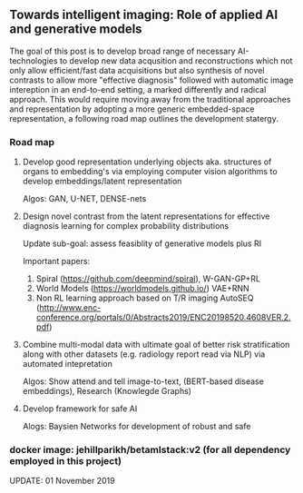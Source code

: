 ## Towards intelligent imaging: Role of applied AI and generative models

The goal of this post is to develop broad range of necessary AI-technologies to develop new data acqusition and reconstructions which not only allow efficient/fast data acquisitions but also synthesis of novel contrasts to allow more "effective diagnosis" followed with automatic image intereption in an end-to-end setting, a marked differently and radical approach.  This would require moving away from the traditional approaches and representation by adopting a more generic embedded-space representation, a following road map outlines the development statergy. 

 ### Road map

1. Develop good representation underlying objects aka. structures of organs to embedding's via employing computer vision algorithms to develop embeddings/latent representation
 
   Algos: GAN, U-NET, DENSE-nets  

2. Design novel contrast from the latent representations for effective diagnosis learning for complex probability distributions
  
   Update sub-goal: assess feasiblity of generative models plus RI 
   
   Important papers: 
   1. Spiral (https://github.com/deepmind/spiral), W-GAN-GP+RL
   2. World Models (https://worldmodels.github.io/) VAE+RNN
   3. Non RL learning approach based on T/R imaging AutoSEQ (http://www.enc-conference.org/portals/0/Abstracts2019/ENC20198520.4608VER.2.pdf)

3. Combine multi-modal data with ultimate goal of better risk stratification along with other datasets (e.g. radiology report read via NLP) via automated intepretation 
  
    Algos: Show attend and tell image-to-text, (BERT-based disease embeddings), Research (Knowlegde Graphs)  

4. Develop framework for safe AI
   
   Alogs: Baysien Networks for development of robust and safe 



### docker image: jehillparikh/betamlstack:v2 (for all dependency employed in this project)


UPDATE: 01 November 2019

